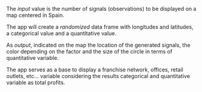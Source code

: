    
   
The *input* value is the number of signals (observations) to be displayed on a map centered in Spain.   

        
The app will create a _randomized_ data frame with longitudes and latitudes, a categorical value and a quantitative value.   

        
As *output*, indicated on the map the location of the generated signals, the color depending on the factor and the size of the circle in terms of quantitative variable.    

    
The app serves as a base to display a franchise network, offices, retail outlets, etc... variable considering the results categorical and quantitative variable as total profits.

